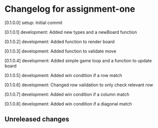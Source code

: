 # Changelog for assignment-one

[0.1.0.0] setup: Initial commit

[0.1.0.1] development: Added new types and a newBoard function

[0.1.0.2] development: Added function to render board

[0.1.0.3] development: Added function to validate move

[0.1.0.4] development: Added simple game loop and a function to update board

[0.1.0.5] development: Added win condition if a row match

[0.1.0.6] development: Changed row validation to only check relevant row

[0.1.0.7] development: Added win condition if a column match

[0.1.0.8] development: Added win condition if a diagonal match

## Unreleased changes
